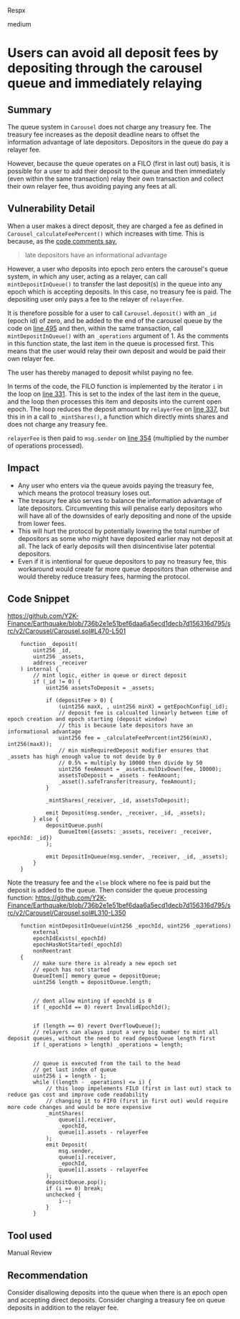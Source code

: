 Respx

medium

# Users can avoid all deposit fees by depositing through the carousel queue and immediately relaying

## Summary
The queue system in `Carousel` does not charge any treasury fee. The treasury fee increases as the deposit deadline nears to offset the information advantage of late depositors. Depositors in the queue do pay a relayer fee. 

However, because the queue operates on a FILO (first in last out) basis, it is possible for a user to add their deposit to the queue and then immediately (even within the same transaction) relay their own transaction and collect their own relayer fee, thus avoiding paying any fees at all.

## Vulnerability Detail
When a user makes a direct deposit, they are charged a fee as defined in `Carousel_calculateFeePercent()` which increases with time. This is because, as the [code comments say](https://github.com/Y2K-Finance/Earthquake/blob/736b2e1e51bef6daa6a5ecd1decb7d156316d795/src/v2/Carousel/Carousel.sol#L482), 
> late depositors have an informational advantage

However, a user who deposits into epoch zero enters the carousel's queue system, in which any user, acting as a relayer, can call `mintDepositInQueue()` to transfer the last deposit(s) in the queue into any epoch which is accepting deposits. In this case, no treasury fee is paid. The depositing user only pays a fee to the relayer of `relayerFee`. 

It is therefore possible for a user to call `Carousel.deposit()` with an `_id` (epoch id) of zero, and be added to the end of the carousel queue by the code on [line 495](https://github.com/Y2K-Finance/Earthquake/blob/736b2e1e51bef6daa6a5ecd1decb7d156316d795/src/v2/Carousel/Carousel.sol#L495) and then, within the same transaction, call `mintDepositInQueue()` with an `_operations` argument of 1. As the comments in this function state, the last item in the queue is processed first. This means that the user would relay their own deposit and would be paid their own relayer fee.

The user has thereby managed to deposit whilst paying no fee.

In terms of the code, the FILO function is implemented by the iterator `i` in the loop on [line 331](https://github.com/Y2K-Finance/Earthquake/blob/736b2e1e51bef6daa6a5ecd1decb7d156316d795/src/v2/Carousel/Carousel.sol#L331). This is set to the index of the last item in the queue, and the loop then processes this item and deposits into the current open epoch. The loop reduces the deposit amount by `relayerFee` on [line 337](https://github.com/Y2K-Finance/Earthquake/blob/736b2e1e51bef6daa6a5ecd1decb7d156316d795/src/v2/Carousel/Carousel.sol#L337), but this in in a call to `_mintShares()`, a function which directly mints shares and does not charge any treasury fee.

`relayerFee` is then paid to `msg.sender` on [line 354](https://github.com/Y2K-Finance/Earthquake/blob/736b2e1e51bef6daa6a5ecd1decb7d156316d795/src/v2/Carousel/Carousel.sol#L354) (multiplied by the number of operations processed).

## Impact
- Any user who enters via the queue avoids paying the treasury fee, which means the protocol treasury loses out.
- The treasury fee also serves to balance the information advantage of late depositors. Circumventing this will penalise early depositors who will have all of the downsides of early depositing and none of the upside from lower fees.
- This will hurt the protocol by potentially lowering the total number of depositors as some who might have deposited earlier may not deposit at all. The lack of early deposits will then disincentivise later potential depositors.
- Even if it is intentional for queue depositors to pay no treasury fee, this workaround would create far more queue depositors than otherwise and would thereby reduce treasury fees, harming the protocol.

## Code Snippet
https://github.com/Y2K-Finance/Earthquake/blob/736b2e1e51bef6daa6a5ecd1decb7d156316d795/src/v2/Carousel/Carousel.sol#L470-L501
```Solidity
    function _deposit(
        uint256 _id,
        uint256 _assets,
        address _receiver
    ) internal {
        // mint logic, either in queue or direct deposit
        if (_id != 0) {
            uint256 assetsToDeposit = _assets;

            if (depositFee > 0) {
                (uint256 maxX, , uint256 minX) = getEpochConfig(_id);
                // deposit fee is calcualted linearly between time of epoch creation and epoch starting (deposit window)
                // this is because late depositors have an informational advantage
                uint256 fee = _calculateFeePercent(int256(minX), int256(maxX));
                // min minRequiredDeposit modifier ensures that _assets has high enough value to not devide by 0
                // 0.5% = multiply by 10000 then divide by 50
                uint256 feeAmount = _assets.mulDivDown(fee, 10000);
                assetsToDeposit = _assets - feeAmount;
                _asset().safeTransfer(treasury, feeAmount);
            }

            _mintShares(_receiver, _id, assetsToDeposit);

            emit Deposit(msg.sender, _receiver, _id, _assets);
        } else {
            depositQueue.push(
                QueueItem({assets: _assets, receiver: _receiver, epochId: _id})
            );

            emit DepositInQueue(msg.sender, _receiver, _id, _assets);
        }
    }
```
Note the treasury fee and the `else` block where no fee is paid but the deposit is added to the queue. Then consider the queue processing function:
https://github.com/Y2K-Finance/Earthquake/blob/736b2e1e51bef6daa6a5ecd1decb7d156316d795/src/v2/Carousel/Carousel.sol#L310-L350
```Solidity
    function mintDepositInQueue(uint256 _epochId, uint256 _operations)
        external
        epochIdExists(_epochId)
        epochHasNotStarted(_epochId)
        nonReentrant
    {
        // make sure there is already a new epoch set
        // epoch has not started
        QueueItem[] memory queue = depositQueue;
        uint256 length = depositQueue.length;


        // dont allow minting if epochId is 0
        if (_epochId == 0) revert InvalidEpochId();


        if (length == 0) revert OverflowQueue();
        // relayers can always input a very big number to mint all deposit queues, without the need to read depostQueue length first
        if (_operations > length) _operations = length;


        // queue is executed from the tail to the head
        // get last index of queue
        uint256 i = length - 1;
        while ((length - _operations) <= i) {
            // this loop impelements FILO (first in last out) stack to reduce gas cost and improve code readability
            // changing it to FIFO (first in first out) would require more code changes and would be more expensive
            _mintShares(
                queue[i].receiver,
                _epochId,
                queue[i].assets - relayerFee
            );
            emit Deposit(
                msg.sender,
                queue[i].receiver,
                _epochId,
                queue[i].assets - relayerFee
            );
            depositQueue.pop();
            if (i == 0) break;
            unchecked {
                i--;
            }
        }
```

## Tool used

Manual Review

## Recommendation
Consider disallowing deposits into the queue when there is an epoch open and accepting direct deposits.
Consider charging a treasury fee on queue deposits in addition to the relayer fee.
